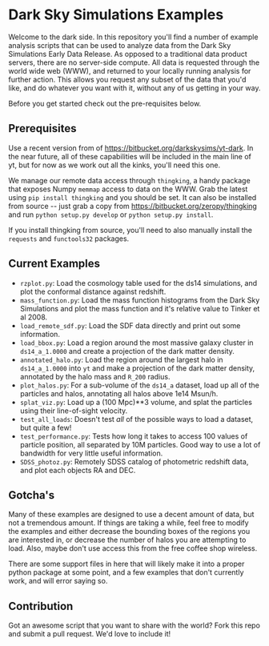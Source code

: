 Dark Sky Simulations Examples
=============================

Welcome to the dark side. In this repository you'll find a number of example
analysis scripts that can be used to analyze data from the Dark Sky Simulations
Early Data Release.  As opposed to a traditional data product servers, there
are no server-side compute. All data is requested through the world wide
web (WWW), and returned to your locally running analysis for further action.
This allows you request any subset of the data that you'd like, and do whatever
you want with it, without any of us getting in your way.

Before you get started check out the pre-requisites below. 


Prerequisites
-------------

Use a recent version from of https://bitbucket.org/darkskysims/yt-dark.  In 
the near future, all of these capabilities will be included in the main line
of yt, but for now as we work out all the kinks, you'll need this one.

We manage our remote data access through ``thingking``, a handy package that
exposes Numpy ``memmap`` access to data on the WWW.  Grab the latest using
``pip install thingking`` and you should be set. It can also be installed from
source -- just grab a copy from https://bitbucket.org/zeropy/thingking and
run ``python setup.py develop`` or ``python setup.py install``.

If you install thingking from source, you'll need to also manually install the
``requests`` and ``functools32`` packages.


Current Examples
----------------

* ``rzplot.py``: Load the cosmology table used for the ds14 simulations, and
  plot the conformal distance against redshift.
* ``mass_function.py``: Load the mass function histograms from the Dark Sky
  Simulations and plot the mass function and it's relative value to Tinker
  et al 2008.
* ``load_remote_sdf.py``: Load the SDF data directly and print out some
  information.
* ``load_bbox.py``: Load a region around the most massive galaxy cluster in
  ``ds14_a_1.0000`` and create a projection of the dark matter density.
* ``annotated_halo.py``: Load the region around the largest halo in
  ``ds14_a_1.0000`` into ``yt`` and make a projection of the dark matter
  density, annotated by the halo mass and ``R_200`` radius. 
* ``plot_halos.py``: For a sub-volume of the ``ds14_a`` dataset, load up all of
  the particles and halos, annotating all halos above 1e14 Msun/h.
* ``splat_viz.py``: Load up a (100 Mpc)\*\*3 volume, and splat the particles
  using their line-of-sight velocity.
* ``test_all_loads``: Doesn't test *all* of the possible ways to load
  a dataset, but quite a few!
* ``test_performance.py``: Tests how long it takes to access 100 values of
  particle position, all separated by 10M particles. Good way to use a lot of
  bandwidth for very little useful information.
* ``SDSS_photoz.py``: Remotely SDSS catalog of photometric redshift data, and plot
  each objects RA and DEC.



Gotcha's
--------

Many of these examples are designed to use a decent amount of data, but not
a tremendous amount. If things are taking a while, feel free to modify the
examples and either decrease the bounding boxes of the regions you are
interested in, or decrease the number of halos you are attempting to load.
Also, maybe don't use access this from the free coffee shop wireless.

There are some support files in here that will likely make it into a proper
python package at some point, and a few examples that don't currently work, 
and will error saying so.


Contribution
------------

Got an awesome script that you want to share with the world?  Fork this repo
and submit a pull request. We'd love to include it!

